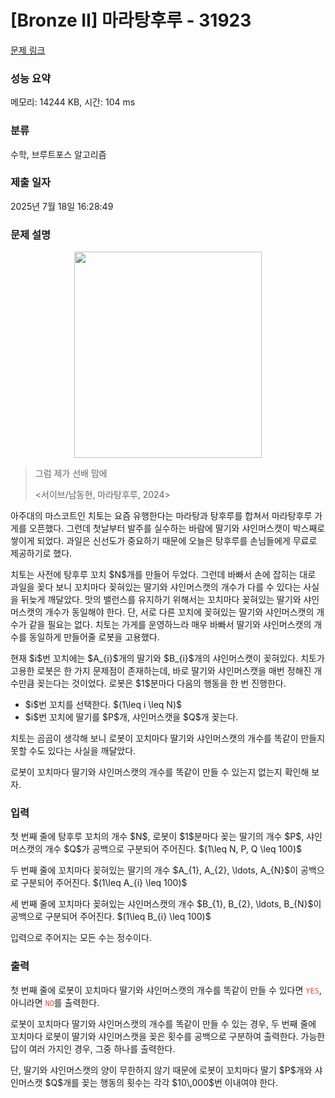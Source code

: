 # [Bronze II] 마라탕후루 - 31923 

[문제 링크](https://www.acmicpc.net/problem/31923) 

### 성능 요약

메모리: 14244 KB, 시간: 104 ms

### 분류

수학, 브루트포스 알고리즘

### 제출 일자

2025년 7월 18일 16:28:49

### 문제 설명

<p style="text-align: center;"><img alt="" src="" style="height: 330px; width: 300px;"></p>

<blockquote>
<p>그럼 제가 선배 맘에</p>

<p><서이브/남동현, 마라탕후루, 2024></p>
</blockquote>

<p>아주대의 마스코트인 치토는 요즘 유행한다는 마라탕과 탕후루를 합쳐서 마라탕후루 가게를 오픈했다. 그런데 첫날부터 발주를 실수하는 바람에 딸기와 샤인머스캣이 박스째로 쌓이게 되었다. 과일은 신선도가 중요하기 때문에 오늘은 탕후루를 손님들에게 무료로 제공하기로 했다.</p>

<p>치토는 사전에 탕후루 꼬치 $N$개를 만들어 두었다. 그런데 바빠서 손에 잡히는 대로 과일을 꽂다 보니 꼬치마다 꽂혀있는 딸기와 샤인머스캣의 개수가 다를 수 있다는 사실을 뒤늦게 깨달았다. 맛의 밸런스를 유지하기 위해서는 꼬치마다 꽂혀있는 딸기와 샤인머스캣의 개수가 동일해야 한다. 단, 서로 다른 꼬치에 꽂혀있는 딸기와 샤인머스캣의 개수가 같을 필요는 없다. 치토는 가게를 운영하느라 매우 바빠서 딸기와 샤인머스캣의 개수를 동일하게 만들어줄 로봇을 고용했다.</p>

<p>현재 $i$번 꼬치에는 $A_{i}$개의 딸기와 $B_{i}$개의 샤인머스캣이 꽂혀있다. 치토가 고용한 로봇은 한 가지 문제점이 존재하는데, 바로 딸기와 샤인머스캣을 매번 정해진 개수만큼 꽂는다는 것이었다. 로봇은 $1$분마다 다음의 행동을 한 번 진행한다. </p>

<ul>
	<li>$i$번 꼬치를 선택한다. $(1\leq i \leq N)$</li>
	<li>$i$번 꼬치에 딸기를 $P$개, 샤인머스캣을 $Q$개 꽂는다.</li>
</ul>

<p>치토는 곰곰이 생각해 보니 로봇이 꼬치마다 딸기와 샤인머스캣의 개수를 똑같이 만들지 못할 수도 있다는 사실을 깨달았다.</p>

<p>로봇이 꼬치마다 딸기와 샤인머스캣의 개수를 똑같이 만들 수 있는지 없는지 확인해 보자.</p>

### 입력 

 <p>첫 번째 줄에 탕후루 꼬치의 개수 $N$, 로봇이 $1$분마다 꽂는 딸기의 개수 $P$, 샤인머스캣의 개수 $Q$가 공백으로 구분되어 주어진다. $(1\leq N, P, Q \leq 100)$</p>

<p>두 번째 줄에 꼬치마다 꽂혀있는 딸기의 개수 $A_{1}, A_{2}, \ldots, A_{N}$이 공백으로 구분되어 주어진다. $(1\leq A_{i} \leq 100)$</p>

<p>세 번째 줄에 꼬치마다 꽂혀있는 샤인머스캣의 개수 $B_{1}, B_{2}, \ldots, B_{N}$이 공백으로 구분되어 주어진다. $(1\leq B_{i} \leq 100)$</p>

<p>입력으로 주어지는 모든 수는 정수이다.</p>

### 출력 

 <p>첫 번째 줄에 로봇이 꼬치마다 딸기와 샤인머스캣의 개수를 똑같이 만들 수 있다면 <span style="color:#e74c3c;"><code>YES</code></span>, 아니라면 <span style="color:#e74c3c;"><code>NO</code></span>를 출력한다.</p>

<p>로봇이 꼬치마다 딸기와 샤인머스캣의 개수를 똑같이 만들 수 있는 경우, 두 번째 줄에 꼬치마다 로봇이 딸기와 샤인머스캣을 꽂은 횟수를 공백으로 구분하여 출력한다. 가능한 답이 여러 가지인 경우, 그중 하나를 출력한다.</p>

<p>단, 딸기와 샤인머스캣의 양이 무한하지 않기 때문에 로봇이 꼬치마다 딸기 $P$개와 샤인머스캣 $Q$개를 꽂는 행동의 횟수는 각각 $10\,000$번 이내여야 한다.</p>

